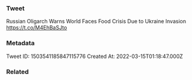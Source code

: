 ### Tweet
Russian Oligarch Warns World Faces Food Crisis Due to Ukraine Invasion https://t.co/M4EhBaSJto

### Metadata
Tweet ID: 1503541185847115776
Created At: 2022-03-15T01:18:47.000Z

### Related

